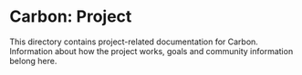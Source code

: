 # Carbon: Project

<!--
Part of the Carbon Language project, under the Apache License v2.0 with LLVM
Exceptions. See /LICENSE for license information.
SPDX-License-Identifier: Apache-2.0 WITH LLVM-exception
-->

This directory contains project-related documentation for Carbon. Information
about how the project works, goals and community information belong here.
